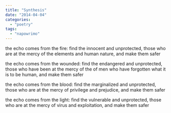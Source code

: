 ```yaml
---
title: "Synthesis"
date: "2014-04-04"
categories: 
  - "poetry"
tags: 
  - "napowrimo"
---
```


the echo comes from the fire: find the innocent and unprotected, those who are at the mercy of the elements and human nature, and make them safer

the echo comes from the wounded: find the endangered and unprotected, those who have been at the mercy of the of men who have forgotten what it is to be human, and make them safer

the echo comes from the blood: find the marginalized and unprotected, those who are at the mercy of privilege and prejudice, and make them safer

the echo comes from the light: find the vulnerable and unprotected, those who are at the mercy of virus and exploitation, and make them safer
